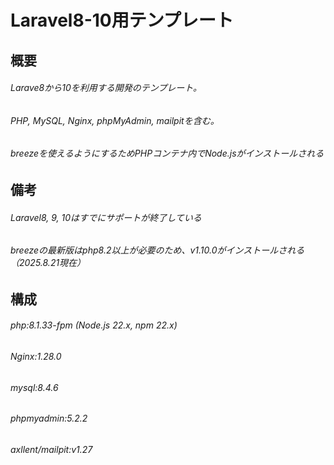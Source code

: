 # Laravel8-10用テンプレート
## 概要
###### Larave8から10を利用する開発のテンプレート。
###### PHP, MySQL, Nginx, phpMyAdmin, mailpitを含む。
###### breezeを使えるようにするためPHPコンテナ内でNode.jsがインストールされる

## 備考
###### Laravel8, 9, 10はすでにサポートが終了している
###### breezeの最新版はphp8.2以上が必要のため、v1.10.0がインストールされる（2025.8.21現在）

## 構成
###### php:8.1.33-fpm (Node.js 22.x, npm 22.x)
###### Nginx:1.28.0
###### mysql:8.4.6
###### phpmyadmin:5.2.2
###### axllent/mailpit:v1.27